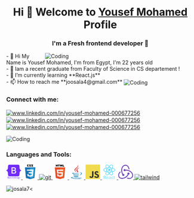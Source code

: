 
<h1 align="center">Hi 👋 Welcome to <a href="https://linkedin.com/in/www.linkedin.com/in/yousef-mohamed-000677256" target="blank"> Yousef Mohamed </a> Profile</h1>
<h3 align="center">I'm a Fresh frontend developer 💖</h3>
<img align="right" alt="Coding" width="400" src="https://i.giphy.com/media/v1.Y2lkPTc5MGI3NjExbGRqYWt3cTd4dDl2eWhlcnhnNDM4cm5nZW9vZ3R0eGJyeGZpOG5vaSZlcD12MV9pbnRlcm5hbF9naWZfYnlfaWQmY3Q9Zw/qgQUggAC3Pfv687qPC/giphy.gif">
- 👋 Hi My Name is Yousef Mohamed, I'm from Egypt, I'm 22 years old<br/>
- 🏢 Iam a recent graduate from Faculty of Science in CS departement ! <br/>
- 🌱 I’m currently learning **React.js**<br/>
- 📫 How to reach me **joosala4@gmail.com**
<img align="center" alt="Coding" width="400" height="50" src="https://raw.githubusercontent.com/Govindv7555/Govindv7555/main/49e76e0596857673c5c80c85b84394c1.gif">


<h3 align="left">Connect with me:</h3>
<p align="left">
<a href="https://linkedin.com/in/www.linkedin.com/in/yousef-mohamed-000677256" target="_blank"><img align="center" src="https://raw.githubusercontent.com/rahuldkjain/github-profile-readme-generator/master/src/images/icons/Social/linked-in-alt.svg" alt="www.linkedin.com/in/yousef-mohamed-000677256" height="30" width="40" /></a>
<a href="https://www.instagram.com/yousefmohamed9557/" target="_blank"><img align="center" src="https://raw.githubusercontent.com/rahuldkjain/github-profile-readme-generator/master/src/images/icons/Social/instagram.svg" alt="www.linkedin.com/in/yousef-mohamed-000677256" height="30" width="40" /></a>
<a href="https://www.facebook.com/profile.php?id=100011305060509" target="_blank"><img align="center" src="https://raw.githubusercontent.com/rahuldkjain/github-profile-readme-generator/master/src/images/icons/Social/facebook.svg" alt="www.linkedin.com/in/yousef-mohamed-000677256" height="30" width="40" /></a>
</p>
<img align="center" alt="Coding" width="400" height="50" src="https://raw.githubusercontent.com/Govindv7555/Govindv7555/main/49e76e0596857673c5c80c85b84394c1.gif">

<h3 align="left">Languages and Tools:</h3>
<p align="left"> <a href="https://getbootstrap.com" target="_blank" rel="noreferrer"> <img src="https://raw.githubusercontent.com/devicons/devicon/master/icons/bootstrap/bootstrap-plain-wordmark.svg" alt="bootstrap" width="40" height="40"/> </a> <a href="https://www.w3schools.com/css/" target="_blank" rel="noreferrer"> <img src="https://raw.githubusercontent.com/devicons/devicon/master/icons/css3/css3-original-wordmark.svg" alt="css3" width="40" height="40"/> </a> <a href="https://git-scm.com/" target="_blank" rel="noreferrer"> <img src="https://www.vectorlogo.zone/logos/git-scm/git-scm-icon.svg" alt="git" width="40" height="40"/> </a> <a href="https://www.w3.org/html/" target="_blank" rel="noreferrer"> <img src="https://raw.githubusercontent.com/devicons/devicon/master/icons/html5/html5-original-wordmark.svg" alt="html5" width="40" height="40"/> </a> <a href="https://www.java.com" target="_blank" rel="noreferrer"> <img src="https://raw.githubusercontent.com/devicons/devicon/master/icons/java/java-original.svg" alt="java" width="40" height="40"/> </a> <a href="https://developer.mozilla.org/en-US/docs/Web/JavaScript" target="_blank" rel="noreferrer"> <img src="https://raw.githubusercontent.com/devicons/devicon/master/icons/javascript/javascript-original.svg" alt="javascript" width="40" height="40"/> </a> <a href="https://reactjs.org/" target="_blank" rel="noreferrer"> <img src="https://raw.githubusercontent.com/devicons/devicon/master/icons/react/react-original-wordmark.svg" alt="react" width="40" height="40"/> </a> <a href="https://redux.js.org" target="_blank" rel="noreferrer"> <img src="https://raw.githubusercontent.com/devicons/devicon/master/icons/redux/redux-original.svg" alt="redux" width="40" height="40"/> </a> <a href="https://tailwindcss.com/" target="_blank" rel="noreferrer"> <img src="https://www.vectorlogo.zone/logos/tailwindcss/tailwindcss-icon.svg" alt="tailwind" width="40" height="40"/> </a> </p>

<p><img align="left" src="https://github-readme-stats.vercel.app/api/top-langs?username=josala7&show_icons=true&locale=en&layout=compact" alt="josala7" /></p>

<

